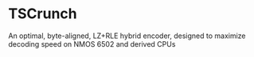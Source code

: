 # TSCrunch
An optimal, byte-aligned, LZ+RLE hybrid encoder, designed to maximize decoding speed on NMOS 6502 and derived CPUs

